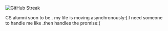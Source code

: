 ![GitHub Streak](https://github-readme-streak-stats.herokuapp.com/?user=ShahiShahash)

CS alumni soon to be..
my life is moving asynchronously:).I need someone to handle me like .then handles the promise:(
